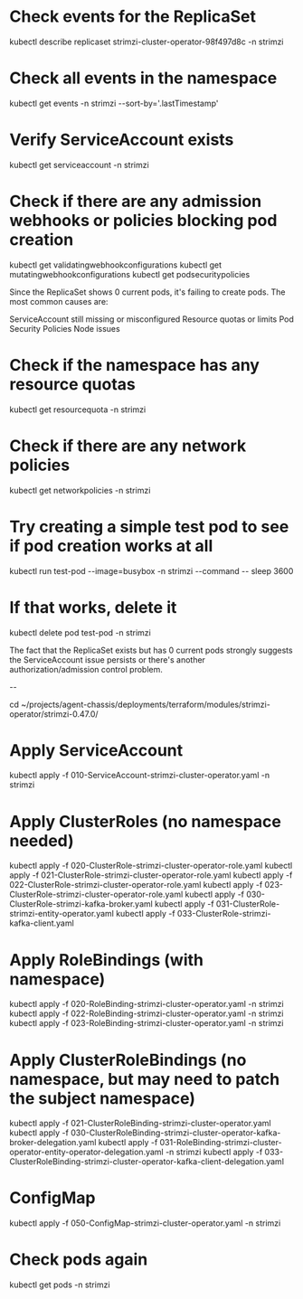 # Check events for the ReplicaSet
kubectl describe replicaset strimzi-cluster-operator-98f497d8c -n strimzi

# Check all events in the namespace
kubectl get events -n strimzi --sort-by='.lastTimestamp'

# Verify ServiceAccount exists
kubectl get serviceaccount -n strimzi

# Check if there are any admission webhooks or policies blocking pod creation
kubectl get validatingwebhookconfigurations
kubectl get mutatingwebhookconfigurations
kubectl get podsecuritypolicies

Since the ReplicaSet shows 0 current pods, it's failing to create pods. The most common causes are:

ServiceAccount still missing or misconfigured
Resource quotas or limits
Pod Security Policies
Node issues

# Check if the namespace has any resource quotas
kubectl get resourcequota -n strimzi

# Check if there are any network policies
kubectl get networkpolicies -n strimzi

# Try creating a simple test pod to see if pod creation works at all
kubectl run test-pod --image=busybox -n strimzi --command -- sleep 3600

# If that works, delete it
kubectl delete pod test-pod -n strimzi

The fact that the ReplicaSet exists but has 0 current pods 
strongly suggests the ServiceAccount issue persists 
or there's another authorization/admission control problem.

--

cd ~/projects/agent-chassis/deployments/terraform/modules/strimzi-operator/strimzi-0.47.0/

# Apply ServiceAccount
kubectl apply -f 010-ServiceAccount-strimzi-cluster-operator.yaml -n strimzi

# Apply ClusterRoles (no namespace needed)
kubectl apply -f 020-ClusterRole-strimzi-cluster-operator-role.yaml
kubectl apply -f 021-ClusterRole-strimzi-cluster-operator-role.yaml
kubectl apply -f 022-ClusterRole-strimzi-cluster-operator-role.yaml
kubectl apply -f 023-ClusterRole-strimzi-cluster-operator-role.yaml
kubectl apply -f 030-ClusterRole-strimzi-kafka-broker.yaml
kubectl apply -f 031-ClusterRole-strimzi-entity-operator.yaml
kubectl apply -f 033-ClusterRole-strimzi-kafka-client.yaml

# Apply RoleBindings (with namespace)
kubectl apply -f 020-RoleBinding-strimzi-cluster-operator.yaml -n strimzi
kubectl apply -f 022-RoleBinding-strimzi-cluster-operator.yaml -n strimzi
kubectl apply -f 023-RoleBinding-strimzi-cluster-operator.yaml -n strimzi

# Apply ClusterRoleBindings (no namespace, but may need to patch the subject namespace)
kubectl apply -f 021-ClusterRoleBinding-strimzi-cluster-operator.yaml
kubectl apply -f 030-ClusterRoleBinding-strimzi-cluster-operator-kafka-broker-delegation.yaml
kubectl apply -f 031-RoleBinding-strimzi-cluster-operator-entity-operator-delegation.yaml -n strimzi
kubectl apply -f 033-ClusterRoleBinding-strimzi-cluster-operator-kafka-client-delegation.yaml

# ConfigMap
kubectl apply -f 050-ConfigMap-strimzi-cluster-operator.yaml -n strimzi

# Check pods again
kubectl get pods -n strimzi